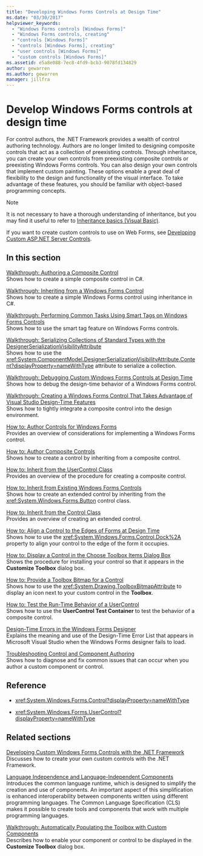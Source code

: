 ```yaml
---
title: "Developing Windows Forms Controls at Design Time"
ms.date: "03/30/2017"
helpviewer_keywords:
  - "Windows Forms controls [Windows Forms]"
  - "Windows Forms controls, creating"
  - "controls [Windows Forms]"
  - "controls [Windows Forms], creating"
  - "user controls [Windows Forms]"
  - "custom controls [Windows Forms]"
ms.assetid: e5a8e088-7ec8-4fd9-bcb3-9078fd134829
author: gewarren
ms.author: gewarren
manager: jillfra
---
```

# Develop Windows Forms controls at design time

For control authors, the .NET Framework provides a wealth of control authoring technology. Authors are no longer limited to designing composite controls that act as a collection of preexisting controls. Through inheritance, you can create your own controls from preexisting composite controls or preexisting Windows Forms controls. You can also design your own controls that implement custom painting. These options enable a great deal of flexibility to the design and functionality of the visual interface. To take advantage of these features, you should be familiar with object-based programming concepts.

> [!NOTE]
> It is not necessary to have a thorough understanding of inheritance, but you may find it useful to refer to [Inheritance basics (Visual Basic)](~/docs/visual-basic/programming-guide/language-features/objects-and-classes/inheritance-basics.md).

If you want to create custom controls to use on Web Forms, see [Developing Custom ASP.NET Server Controls](https://docs.microsoft.com/previous-versions/aspnet/zt27tfhy(v=vs.100)).

## In this section

[Walkthrough: Authoring a Composite Control](walkthrough-authoring-a-composite-control-with-visual-csharp.md)\
Shows how to create a simple composite control in C#.

[Walkthrough: Inheriting from a Windows Forms Control](walkthrough-inheriting-from-a-windows-forms-control-with-visual-csharp.md)\
Shows how to create a simple Windows Forms control using inheritance in C#.

[Walkthrough: Performing Common Tasks Using Smart Tags on Windows Forms Controls](performing-common-tasks-using-smart-tags-on-wf-controls.md)\
Shows how to use the smart tag feature on Windows Forms controls.

[Walkthrough: Serializing Collections of Standard Types with the DesignerSerializationVisibilityAttribute](serializing-collections-designerserializationvisibilityattribute.md)\
Shows how to use the <xref:System.ComponentModel.DesignerSerializationVisibilityAttribute.Content?displayProperty=nameWithType> attribute to serialize a collection.

[Walkthrough: Debugging Custom Windows Forms Controls at Design Time](walkthrough-debugging-custom-windows-forms-controls-at-design-time.md)\
Shows how to debug the design-time behavior of a Windows Forms control.

[Walkthrough: Creating a Windows Forms Control That Takes Advantage of Visual Studio Design-Time Features](creating-a-wf-control-design-time-features.md)\
Shows how to tightly integrate a composite control into the design environment.

[How to: Author Controls for Windows Forms](how-to-author-controls-for-windows-forms.md)\
Provides an overview of considerations for implementing a Windows Forms control.

[How to: Author Composite Controls](how-to-author-composite-controls.md)\
Shows how to create a control by inheriting from a composite control.

[How to: Inherit from the UserControl Class](how-to-inherit-from-the-usercontrol-class.md)\
Provides an overview of the procedure for creating a composite control.

[How to: Inherit from Existing Windows Forms Controls](how-to-inherit-from-existing-windows-forms-controls.md)\
Shows how to create an extended control by inheriting from the <xref:System.Windows.Forms.Button> control class.

[How to: Inherit from the Control Class](how-to-inherit-from-the-control-class.md)\
Provides an overview of creating an extended control.

[How to: Align a Control to the Edges of Forms at Design Time](how-to-align-a-control-to-the-edges-of-forms-at-design-time.md)\
Shows how to use the <xref:System.Windows.Forms.Control.Dock%2A> property to align your control to the edge of the form it occupies.

[How to: Display a Control in the Choose Toolbox Items Dialog Box](how-to-display-a-control-in-the-choose-toolbox-items-dialog-box.md)\
Shows the procedure for installing your control so that it appears in the **Customize Toolbox** dialog box.

[How to: Provide a Toolbox Bitmap for a Control](how-to-provide-a-toolbox-bitmap-for-a-control.md)\
Shows how to use the <xref:System.Drawing.ToolboxBitmapAttribute> to display an icon next to your custom control in the **Toolbox**.

[How to: Test the Run-Time Behavior of a UserControl](how-to-test-the-run-time-behavior-of-a-usercontrol.md)\
Shows how to use the **UserControl Test Container** to test the behavior of a composite control.

[Design-Time Errors in the Windows Forms Designer](design-time-errors-in-the-windows-forms-designer.md)\
Explains the meaning and use of the Design-Time Error List that appears in Microsoft Visual Studio when the Windows Forms designer fails to load.

[Troubleshooting Control and Component Authoring](troubleshooting-control-and-component-authoring.md)\
Shows how to diagnose and fix common issues that can occur when you author a custom component or control.

## Reference

- <xref:System.Windows.Forms.Control?displayProperty=nameWithType>

- <xref:System.Windows.Forms.UserControl?displayProperty=nameWithType>

## Related sections

[Developing Custom Windows Forms Controls with the .NET Framework](developing-custom-windows-forms-controls.md)\
Discusses how to create your own custom controls with the .NET Framework.

[Language Independence and Language-Independent Components](../../../standard/language-independence-and-language-independent-components.md)\
Introduces the common language runtime, which is designed to simplify the creation and use of components. An important aspect of this simplification is enhanced interoperability between components written using different programming languages. The Common Language Specification (CLS) makes it possible to create tools and components that work with multiple programming languages.

[Walkthrough: Automatically Populating the Toolbox with Custom Components](walkthrough-automatically-populating-the-toolbox-with-custom-components.md)\
Describes how to enable your component or control to be displayed in the **Customize Toolbox** dialog box.
